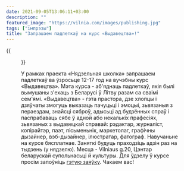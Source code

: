 ```yaml
---
date: 2021-09-05T13:06:11+03:00
description: ""
featured_image: "https://vilnia.com/images/publishing.jpg"
tags: ["імпрэзы"]
title: "Запрашаем падлеткаў на курс «Выдавецтва»!"
---
```


{{<figure src="https://vilnia.com/images/vln3.jpg" title="Набор на курс пра выдавецкую справу адкрыты!">}}

У рамках праекта «Нядзельная школка» запрашаем падлеткаў ва ўзросьце 12-17 год на вучэбны курс «Выдавецтва». 
Мэта курса - аб'яднаць падлеткаў, якія былі вымушаны з'ехаць з Беларусі ў Літву разам са сваімі сем'ямі. «Выдавецтва» - гэта прастора, дзе хлопцы і дзяўчаты змогуць выказаць пачуцьці і эмоцыі, зьвязаныя з пераездам, знайсці сяброў, адысьці ад будзённых спраў і паспрабаваць сябе ў адной або некалькіх прафесіях, зьвязаных з выдавецкай справай: рэдактар, журналіст, копірайтэр, паэт, пісьменьнік, маркетолаг, графічны дызайнер, вэб-дызайнер, ілюстратар, фатограф.
Навучаньне на курсе бясплатнае. Заняткі будуць праходзіць адзін раз на тыдзень (у нядзелю).
Месца - Vilniaus g.20, Цэнтар беларускай супольнасьці й культуры.
Для ўдзелу ў курсе просім запоўніць [гэтую заяўку](https://docs.google.com/forms/d/e/1FAIpQLSfQ_XvLyXGckalzEVR-dMvcRfxAoSmgghQXREtLLltOvLFiUA/viewform?fbclid=IwAR3HNJ-0SveCAdst23x57j4zSApecVjTv0WP1skEuedCUKQql30fc83zP9s). Чакаем вас!